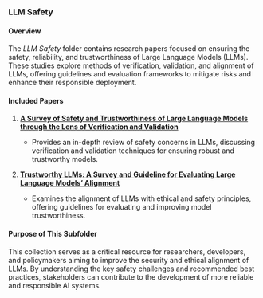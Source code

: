 ### LLM Safety  

#### **Overview**  
The *LLM Safety* folder contains research papers focused on ensuring the safety, reliability, and trustworthiness of Large Language Models (LLMs). These studies explore methods of verification, validation, and alignment of LLMs, offering guidelines and evaluation frameworks to mitigate risks and enhance their responsible deployment.  

#### **Included Papers**  

1. **[A Survey of Safety and Trustworthiness of Large Language Models through the Lens of Verification and Validation](#)**  
   - Provides an in-depth review of safety concerns in LLMs, discussing verification and validation techniques for ensuring robust and trustworthy models.  

2. **[Trustworthy LLMs: A Survey and Guideline for Evaluating Large Language Models’ Alignment](#)**  
   - Examines the alignment of LLMs with ethical and safety principles, offering guidelines for evaluating and improving model trustworthiness.  

#### **Purpose of This Subfolder**  
This collection serves as a critical resource for researchers, developers, and policymakers aiming to improve the security and ethical alignment of LLMs. By understanding the key safety challenges and recommended best practices, stakeholders can contribute to the development of more reliable and responsible AI systems.

